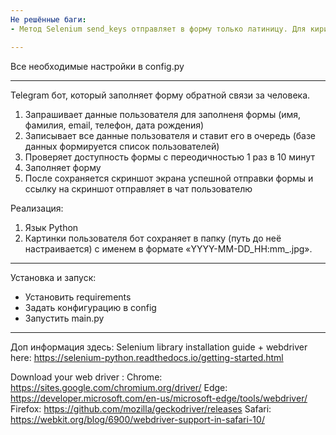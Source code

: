 ```yaml
---
Не решённые баги:
- Метод Selenium send_keys отправляет в форму только латиницу. Для кириллицы поле остаётся пустым. Кодировать в utf-8 принудительно не решает проблему. Возможно что-то с моим веб драйвером Chrome.

---
```

Все необходимые настройки в config.py

---
Telegram бот, который заполняет форму обратной связи за человека.
1. Запрашивает данные пользователя для заполненя формы (имя, фамилия, email, телефон, дата рождения)
2. Записывает все данные пользователя и ставит его в очередь (базе данных формируется список пользователей)
3. Проверяет доступность формы с переодичностью 1 раз в 10 минут 
4. Заполняет форму
5. После сохраняется скриншот экрана успешной отправки формы и ссылку на скриншот отправляет в чат пользователю

Реализация:
1. Язык Python
2. Картинки пользователя бот сохраняет в папку (путь до неё настраивается) с именем в формате «YYYY-MM-DD_HH:mm_<user id>.jpg».

---
Установка и запуск:
- Установить requirements
- Задать конфигурацию в config
- Запустить main.py

---
Доп информация здесь:
Selenium library installation guide + webdriver  here:
https://selenium-python.readthedocs.io/getting-started.html

Download your web driver :
Chrome:	https://sites.google.com/chromium.org/driver/
Edge:	https://developer.microsoft.com/en-us/microsoft-edge/tools/webdriver/
Firefox:	https://github.com/mozilla/geckodriver/releases
Safari:	https://webkit.org/blog/6900/webdriver-support-in-safari-10/